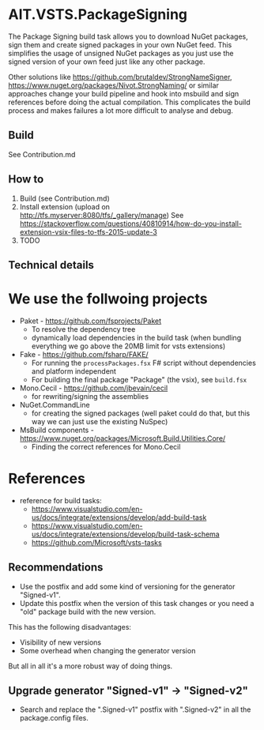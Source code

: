 # AIT.VSTS.PackageSigning

The Package Signing build task allows you to download NuGet packages, sign them and create signed packages in your own NuGet feed.
This simplifies the usage of unsigned NuGet packages as you just use the signed version of your own feed just like any other package.

Other solutions like https://github.com/brutaldev/StrongNameSigner, https://www.nuget.org/packages/Nivot.StrongNaming/ or similar approaches change your build pipeline
and hook into msbuild and sign references before doing the actual compilation.
This complicates the build process and makes failures a lot more difficult to analyse and debug. 

## Build

See Contribution.md

## How to 

1. Build (see Contribution.md)
2. Install extension (upload on http://tfs.myserver:8080/tfs/_gallery/manage)
   See https://stackoverflow.com/questions/40810914/how-do-you-install-extension-vsix-files-to-tfs-2015-update-3
3. TODO


## Technical details

# We use the follwoing projects

- Paket - https://github.com/fsprojects/Paket
  - To resolve the dependency tree
  - dynamically load dependencies in the build task (when bundling everything we go above the 20MB limit for vsts extensions)
- Fake - https://github.com/fsharp/FAKE/
  - For running the `processPackages.fsx` F# script without dependencies and platform independent
  - For building the final package "Package" (the vsix), see `build.fsx`
- Mono.Cecil - https://github.com/jbevain/cecil
  - for rewriting/signing the assemblies
- NuGet.CommandLine
  - for creating the signed packages (well paket could do that, but this way we can just use the existing NuSpec)
- MsBuild components - https://www.nuget.org/packages/Microsoft.Build.Utilities.Core/
  - Finding the correct references for Mono.Cecil


# References

- reference for build tasks:
  - https://www.visualstudio.com/en-us/docs/integrate/extensions/develop/add-build-task
  - https://www.visualstudio.com/en-us/docs/integrate/extensions/develop/build-task-schema
  - https://github.com/Microsoft/vsts-tasks

## Recommendations

- Use the postfix and add some kind of versioning for the generator "Signed-v1".
- Update this postfix when the version of this task changes or you need a "old" package build with the new version.

This has the following disadvantages:
   - Visibility of new versions
   - Some overhead when changing the generator version

But all in all it's a more robust way of doing things. 

## Upgrade generator "Signed-v1" -> "Signed-v2"

- Search and replace the ".Signed-v1" postfix with ".Signed-v2" in all the package.config files.
